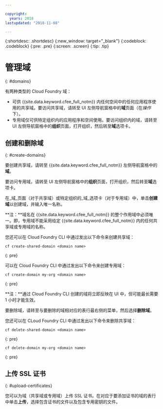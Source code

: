 ```yaml
---

copyright:
  years: 2018
lastupdated: "2018-11-08"

---
```


{:shortdesc: .shortdesc}
{:new_window: target="_blank"}
{:codeblock: .codeblock}
{:pre: .pre}
{:screen: .screen}
{:tip: .tip}


# 管理域
{: #domains}

有两种类型的 Cloud Foundry 域：
* 可供 {{site.data.keyword.cfee_full_notm}} 内任何空间中的任何应用程序使用的共享域。要访问共享域，请转至 UI 左侧导航窗格中的**域**页面（在*操作*下）。
* 专用域仅可供特定组织内的应用程序和空间使用。要访问组织内的域，请转至 UI 左侧导航窗格中的**组织**页面，打开组织，然后转至**域**选项卡。

## 创建和删除域
{: #create-domains}

要创建共享域，请转至 {{site.data.keyword.cfee_full_notm}} 左侧导航窗格中的**域**。  

要访问专用域，请转至 UI 左侧导航窗格中的**组织**页面，打开组织，然后转至**域**选项卡。

在_域_页面（对于共享域）或特定组织的_域_选项卡（对于专用域）中，单击**创建域**以创建域，并输入唯一名称。

**注：**域名在 {{site.data.keyword.cfee_full_notm}} 的整个作用域中必须唯一。即，专用域不能采用给定 {{site.data.keyword.cfee_full_notm}} 内的任何共享域或专用域的名称。

您还可以在 Cloud Foundry CLI 中通过发出以下命令来创建共享域：
  ```
  cf create-shared-domain <domain name>
  ```
  {: pre}
  
可以在 Cloud Foundry CLI 中通过发出以下命令来创建专用域：
  ```
  cf create-domain my-org <domain name>
  ```
  {: pre}
  
**注：**通过 Cloud Foundry CLI 创建的域将立即反映在 UI 中，但可能最长需要 1 小时才能生效。

要删除域，请转至与要删除的域相对应的表行最右侧的菜单，然后选择**删除域**。
  
您还可以在 CLoud Foundry CLI 中通过发出以下命令来删除共享域：
  ```
  cf delete-shared-domain <domain name>
  ```
  {: pre}  
  
  ```
  cf delete-domain my-org <domain name>
  ```
  {: pre}
  
 
 ## 上传 SSL 证书
 {: #upload-certificates}
 
您可以为域（共享域或专用域）上传 SSL 证书。在对应于要添加证书的域的表行中单击**上传**，选择包含证书的文件以及包含专用密钥的文件。
  
